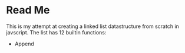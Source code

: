 <h1>Read Me</h1>

This is my attempt at creating a linked list datastructure from scratch in javscript. The list has 12 builtin functions:
	<ul>
		<li>Append</li>
	</ul>
